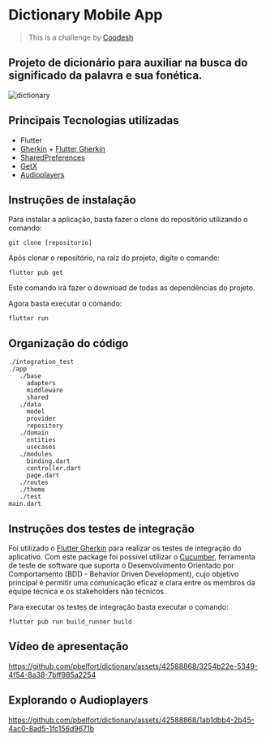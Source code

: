 # Dictionary Mobile App

> This is a challenge by [Coodesh](https://coodesh.com/)

## Projeto de dicionário para auxiliar na busca do significado da palavra e sua fonética.
![dictionary](https://github.com/pbelfort/dictionary/assets/42588868/1bdc5736-7977-46f7-9167-f50a41dc216f)

## Principais Tecnologias utilizadas

- Flutter
- [Gherkin](https://medium.com/brasilflutter/flutter-gherkin-criando-automa%C3%A7%C3%B5es-de-teste-de-uma-forma-mais-simples-43f9da4f47e5) + [Flutter Gherkin](https://pub.dev/packages/flutter_gherkin)
- [SharedPreferences](https://pub.dev/packages/shared_preferences)
- [GetX](https://pub.dev/packages/get)
- [Audioplayers](https://pub.dev/packages/audioplayers)

## Instruções de instalação

Para instalar a aplicação, basta fazer o clone do repositório utilizando o comando:

```git clone [repositorio]```

Após clonar o repositório, na raiz do projeto, digite o comando:

```flutter pub get```

Este comando irá fazer o download de todas as dependências do projeto.

Agora basta executar o comando:

```flutter run```


## Organização do código

```
./integration_test
./app
   ./base
	 adapters
	 middleware
	 shared
   ./data
	 model
	 provider
	 repository
   ./domain
	 entities
	 usecases
   ./modules
	 binding.dart
	 controller.dart
	 page.dart
   ./routes
   ./theme
   ./test   
main.dart
```

## Instruções dos testes de integração

Foi utilizado o [Flutter Gherkin](https://pub.dev/packages/flutter_gherkin) para realizar os testes de integração do aplicativo. Com este package foi possível utilizar o [Cucumber](https://cucumber.io/docs/cucumber/), ferramenta de teste de software que suporta o Desenvolvimento Orientado por Comportamento (BDD - Behavior Driven Development), cujo objetivo principal é permitir uma comunicação eficaz e clara entre os membros da equipe técnica e os stakeholders não técnicos.

Para executar os testes de integração basta executar o comando:

```flutter pub run build_runner build```

## Vídeo de apresentação

https://github.com/pbelfort/dictionary/assets/42588868/3254b22e-5349-4f54-8a38-7bff985a2254

## Explorando o Audioplayers

https://github.com/pbelfort/dictionary/assets/42588868/1ab1dbb4-2b45-4ac0-8ad5-1fc156d9671b
